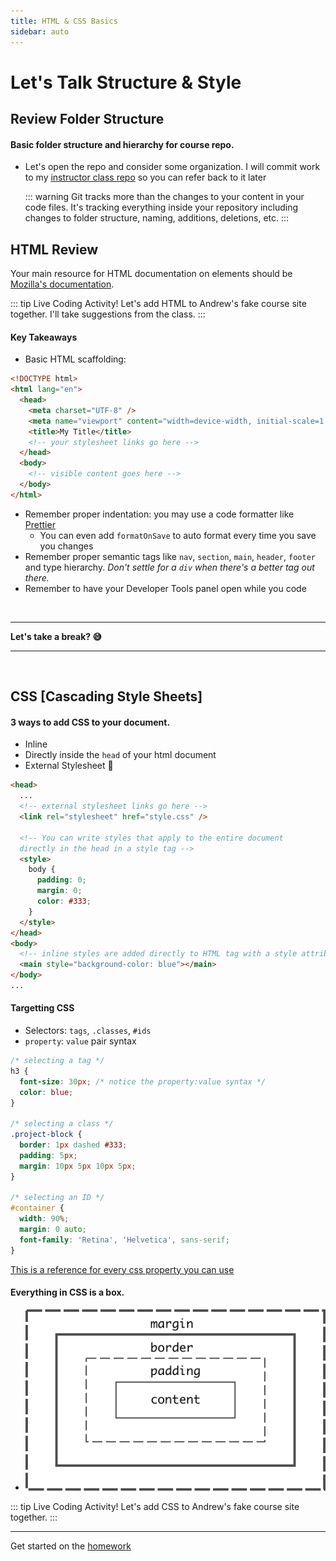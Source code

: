```yaml
---
title: HTML & CSS Basics
sidebar: auto
---
```


# Let's Talk Structure & Style

## Review Folder Structure

#### Basic folder structure and hierarchy for course repo.

- Let's open the repo and consider some organization. I will commit work to my [instructor class repo](https://github.com/AndrewLevinson/symmetrical-octo-potato) so you can refer back to it later

  ::: warning
  Git tracks more than the changes to your content in your code files. It's tracking everything inside your repository including changes to folder structure, naming, additions, deletions, etc.
  :::

## HTML Review

Your main resource for HTML documentation on elements should be [Mozilla's documentation](https://developer.mozilla.org/en-US/docs/Web/HTML/Element).

::: tip Live Coding Activity!
Let's add HTML to Andrew's fake course site together. I'll take suggestions from the class.
:::

#### Key Takeaways

- Basic HTML scaffolding:

```html
<!DOCTYPE html>
<html lang="en">
  <head>
    <meta charset="UTF-8" />
    <meta name="viewport" content="width=device-width, initial-scale=1.0" />
    <title>My Title</title>
    <!-- your stylesheet links go here -->
  </head>
  <body>
    <!-- visible content goes here -->
  </body>
</html>
```

- Remember proper indentation: you may use a code formatter like [Prettier](https://marketplace.visualstudio.com/items?itemName=esbenp.prettier-vscode)
  - You can even add `formatOnSave` to auto format every time you save you changes
- Remember proper semantic tags like `nav`, `section`, `main`, `header`, `footer` and type hierarchy. <i>Don't settle for a `div` when there's a better tag out there.</i>
- Remember to have your Developer Tools panel open while you code

<br>

---

<b>Let's take a break? :sweat_smile:</b>

---

<br>

## CSS [Cascading Style Sheets]

#### 3 ways to add CSS to your document.

- Inline
- Directly inside the `head` of your html document
- External Stylesheet :clap:

```html
<head>
  ...
  <!-- external stylesheet links go here -->
  <link rel="stylesheet" href="style.css" />

  <!-- You can write styles that apply to the entire document 
  directly in the head in a style tag -->
  <style>
    body {
      padding: 0;
      margin: 0;
      color: #333;
    }
  </style>
</head>
<body>
  <!-- inline styles are added directly to HTML tag with a style attribute -->
  <main style="background-color: blue"></main>
</body>
...
```

#### Targetting CSS

- Selectors: `tags`, `.classes`, `#ids`
- `property`: `value` pair syntax

```css
/* selecting a tag */
h3 {
  font-size: 30px; /* notice the property:value syntax */
  color: blue;
}

/* selecting a class */
.project-block {
  border: 1px dashed #333;
  padding: 5px;
  margin: 10px 5px 10px 5px;
}

/* selecting an ID */
#container {
  width: 90%;
  margin: 0 auto;
  font-family: 'Retina', 'Helvetica', sans-serif;
}
```

[This is a reference for every css property you can use](https://developer.mozilla.org/en-US/docs/Web/CSS/Reference)

#### Everything in CSS is a box.

- ![css box-model](./box-model.png)

::: tip Live Coding Activity!
Let's add CSS to Andrew's fake course site together.
:::

---

Get started on the [homework](../../agendas/week-2.html#homework-3)

<!-- [The CSS Cascade](https://wattenberger.com/blog/css-cascade) -->

<!-- https://browserdefaultstyles.com/

https://developer.mozilla.org/en-US/docs/Web/CSS/color_value#colors_table -->
